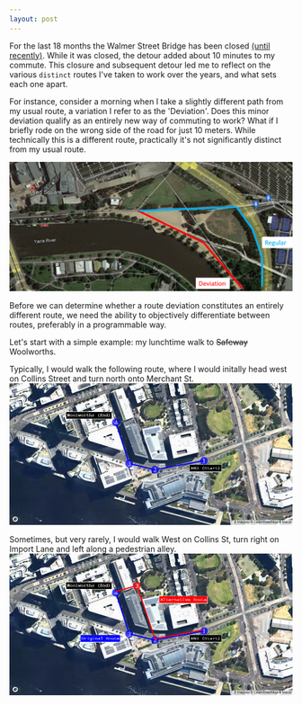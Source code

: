 ```yaml
---
layout: post
---
```


For the last 18 months the Walmer Street Bridge has been closed <a href="https://bicyclenetwork.com.au/newsroom/2023/12/20/walmer-street-bridge-ready-to-re-open/">(until recently)</a>. While it was closed, the detour added about 10 minutes to my commute. This closure and subsequent detour led me to reflect on the various `distinct` routes I've taken to work over the years, and what sets each one apart.

For instance, consider a morning when I take a slightly different path from my usual route, a variation I refer to as the 'Deviation'. Does this minor deviation qualify as an entirely new way of commuting to work? What if I briefly rode on the wrong side of the road for just 10 meters. While technically this is a different route, practically it's not significantly distinct from my usual route.

![Example Deviation](/assets/2023-12-26-img01.png) 

Before we can determine whether a route deviation constitutes an entirely different route, we need the ability to objectively differentiate between routes, preferably in a programmable way.

Let's start with a simple example: my lunchtime walk to ~~Safeway~~ Woolworths.

Typically, I would walk the following route, where I would initally head west on Collins Street and turn north onto Merchant St.
![Typical walk to Woolworths](/assets/2023-12-26-img02.png) 

Sometimes, but very rarely, I would walk West on Collins St, turn right on Import Lane and left along a pedestrian alley. 
![Rare route to Woolworths](/assets/2023-12-26-img03.png) 


